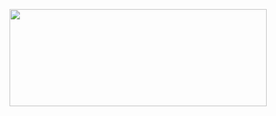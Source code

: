 <a href="https://novu.co/contributors/Abubakrce19/"><img src="https://contributors.novu.co/profiles/Abubakrce19-small.jpg" height="170" width="450" alt="" /></a>
